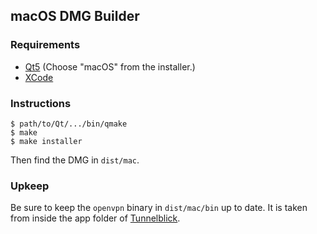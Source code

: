 ## macOS DMG Builder

### Requirements

* [Qt5](https://www.qt.io/download-open-source/) (Choose "macOS" from the installer.)
* [XCode](https://itunes.apple.com/us/app/xcode/id497799835?ls=1&mt=12)

### Instructions

    $ path/to/Qt/.../bin/qmake
    $ make
    $ make installer

Then find the DMG in `dist/mac`.

### Upkeep

Be sure to keep the `openvpn` binary in `dist/mac/bin` up to date. It is taken from inside the app folder of [Tunnelblick](https://www.tunnelblick.net/).
